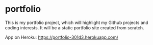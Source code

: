 # portfolio
This is my portfolio project, which will highlight my Github projects and coding interests.  It will be a static portfolio site created from scratch.

App on Heroku: https://portfolio-301d3.herokuapp.com/

